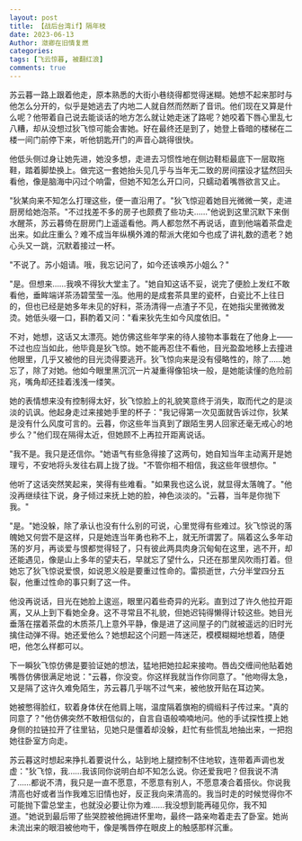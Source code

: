 ```yaml
---
layout: post
title: 【战后台湾if】隔年枝
date: 2023-06-13
Author: 潋卿在旧情复燃
categories: 
tags: [飞云惊暮, 被翻红浪]
comments: true
--- 
```


苏云暮一路上跟着他走，原本熟悉的大街小巷绕得都觉得迷糊。她想不起来那时与他怎么分开的，似乎是她逃去了内地二人就自然而然断了音讯。他们现在又算是什么呢？他带着自己说去能谈话的地方怎么就让她走迷了路呢？她咬着下唇心里乱七八糟，却从没想过狄飞惊可能会害她。好在最终还是到了，她登上昏暗的楼梯在二楼一间门前停下来，听他钥匙开门的声音心跳得很快。

他低头侧过身让她先进，她没多想，走进去习惯性地在侧边鞋柜最底下一层取拖鞋，踏着脚垫换上。做完这一套她抬头见几乎与当年无二致的房间摆设才猛然回头看他，像是脑海中闪过个响雷，但她不知怎么开口问，只蠕动着嘴唇欲言又止。

"狄某向来不知怎么打理这些，便一直沿用了。"狄飞惊迎着她目光微微一笑，走进厨房给她泡茶。"不过找差不多的房子也颇费了些功夫……"他说到这里沉默下来倒水醒茶，苏云暮倚在厨房门上遥遥看他。两人都忽然不再说话，直到他端着茶盘走出来。如此庄重么？难不成当年纵横外滩的帮派大佬如今也成了讲礼数的遗老？她心头又一跳，沉默着接过一杯。

"不说了。苏小姐请。哦，我忘记问了，如今还该唤苏小姐么？"

"是。但想来……我唤不得狄大堂主了。"她自知这话不妥，说完了便脸上发红不敢看他，垂眸端详茶汤碧莹莹一泓。他用的是成套茶具里的瓷杯，白瓷比不上往日的，但也已经是她多年未见的好料，茶汤清得一点渣子不见，在她指尖里微微发烫。她低头啜一口，斟酌着又问："看来狄先生如今风度依旧。"

不对，她想，这话又太漂亮。她仿佛这些年学来的待人接物本事栽在了他身上——不过也应当如此，他毕竟是狄飞惊。她不能再忍住不看他，目光盈盈地移上去撞进他眼里，几乎又被他的目光烫得要逃开。狄飞惊向来是没有侵略性的，除了……她忘了，除了对她。他如今眼里黑沉沉一片凝重得像铅块一般，是她能读懂的危险前兆，嘴角却还挂着浅浅一缕笑。

她的表情想来没有控制得太好，狄飞惊脸上的礼貌笑意终于消失，取而代之的是淡淡的讥讽。他起身走过来接她手里的杯子："我记得第一次见面就告诉过你，狄某是没有什么风度可言的。云暮，你这些年当真到了跟陌生男人回家还毫无戒心的地步么？"他们现在隔得太近，但她顾不上再拉开距离说话。

"我不是。我只是还信你。"她语气有些急得接了这两句，她自知当年主动离开是她理亏，不安地将头发往右肩上拢了拢。"不管你相不相信，我这些年很想你。"

他听了这话突然笑起来，笑得有些难看。"如果我也这么说，就显得太落魄了。"他没再继续往下说，身子倾过来抚上她的脸，神色淡淡的。"云暮，当年是你抛下我。"

"是。"她没躲，除了承认也没有什么别的可说，心里觉得有些难过。狄飞惊说的落魄她又何尝不是这样，只是她连当年勇也称不上，就无所谓罢了。隔着这么多年动荡的岁月，再谈爱与恨都觉得轻了，只有彼此两具肉身沉甸甸在这里，逃不开，却还能遇见，像是山上多年的望夫石，早就忘了望什么，只还在那里风吹雨打着。但她忘了狄飞惊说爱恨，如说恩义般是要重过性命的。雷损逝世，六分半堂四分五裂，他重过性命的事只剩了这一件。

他没再说话，目光在她脸上逡巡，眼里闪着些奇异的光彩。直到过了许久他拉开距离，又从上到下看她全身。这不寻常且不礼貌，但她迟钝得懒得计较这些。她目光垂落在摆着茶盘的木质茶几上意外平静，像是进了这间屋子的门就被遥远的旧时光擒住动弹不得。她还爱他么？她想起这个问题一阵迷茫，模模糊糊地想着，随便吧，他怎么样都可以。

下一瞬狄飞惊仿佛是要验证她的想法，猛地把她拉起来接吻。唇齿交缠间他贴着她嘴唇仿佛很满足地说："云暮，你没变。你这样我就当作你同意了。"他吻得太急，又是隔了这许久难免陌生，苏云暮几乎喘不过气来，被他放开贴在耳边笑。

她被憋得脸红，软着身体伏在他肩上喘，温度隔着旗袍的绸缎料子传过来。"真的同意了？"他仿佛突然不敢相信似的，自言自语般喃喃地问。他的手试探性摸上她身侧的拉链拉开了往里钻，见她只是僵着却没躲，赶忙有些慌乱地抽出来，一把抱她往卧室方向走。

苏云暮这时想起来挣扎着要说什么，站到地上腿控制不住地软，连带着声调也发虚："狄飞惊，我……我该同你说明白却不知怎么说。你还爱我吧？但我说不清了……都说不清，我只是一直不愿意，不愿意有别人，不愿意凑合着搭伙。你说我清高也好或者当作我难忘旧情也好，反正我向来清高的。我当时走的时候觉得你不可能抛下雷总堂主，也就没必要让你为难……我没想到能再碰见你，我不知道。"她说到最后带了些哭腔被他拥进怀里吻，最终一路亲吻着走去了卧室。她尚未流出来的眼泪被他吻干，像是嘴唇停在眼皮上的触感那样沉重。
